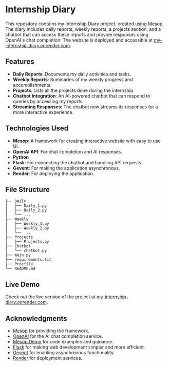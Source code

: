 # Internship Diary

This repository contains my Internship Diary project, created using [Mesop](https://google.github.io/mesop/). The diary includes daily reports, weekly reports, a projects section, and a chatbot that can access these reports and provide responses using OpenAI's chat completion. The website is deployed and accessible at [my-internship-diary.onrender.com](https://my-internship-diary.onrender.com).

## Features

- **Daily Reports**: Documents my daily activities and tasks.
- **Weekly Reports**: Summaries of my weekly progress and accomplishments.
- **Projects**: Lists all the projects done during the internship.
- **Chatbot Integration**: An AI-powered chatbot that can respond to queries by accessing my reports.
- **Streaming Responses**: The chatbot now streams its responses for a more interactive experience.

## Technologies Used

- **Mesop**: A framework for creating interactive website with easy to use UI.
- **OpenAI API**: For chat completion and AI responses.
- **Python**
- **Flask**: For connecting the chatbot and handling API requests.
- **Gevent**: For making the application asynchronous.
- **Render**: For deploying the application.

## File Structure

```
├── Daily
│   ├── Daily_1.py
│   ├── Daily_2.py
│   └── ...
├── Weekly
│   ├── Weekly_1.py
│   ├── Weekly_2.py
│   └── ...
├── Projects
│   ├── Projects.py
├── Chatbot
│   └── chatbot.py
├── main.py
├── requirements.txt
├── Procfile
└── README.md
```

## Live Demo

Check out the live version of the project at [my-internship-diary.onrender.com](https://my-internship-diary.onrender.com).


## Acknowledgments

- [Mesop](https://google.github.io/mesop/) for providing the framework.
- [OpenAI](https://openai.com/) for the AI chat completion service.
- [Mesop Demo](https://github.com/google/mesop) for code examples and guidance.
- [Flask](https://flask.palletsprojects.com/) for making web development simpler and more efficient.
- [Gevent](http://www.gevent.org/) for enabling asynchronous functionality.
- [Render](https://render.com/) for deployment services.
